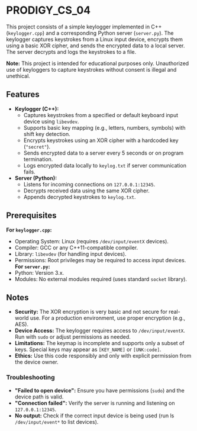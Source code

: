 # PRODIGY_CS_04
This project consists of a simple keylogger implemented in C++ (`keylogger.cpp`) and a corresponding Python server (`server.py`). The keylogger captures keystrokes from a Linux input device, encrypts them using a basic XOR cipher, and sends the encrypted data to a local server. The server decrypts and logs the keystrokes to a file.

**Note:** This project is intended for educational purposes only. Unauthorized use of keyloggers to capture keystrokes without consent is illegal and unethical.

## Features
- **Keylogger (C++):**
  - Captures keystrokes from a specified or default keyboard input device using `libevdev`.
  - Supports basic key mapping (e.g., letters, numbers, symbols) with shift key detection.
  - Encrypts keystrokes using an XOR cipher with a hardcoded key (`"secret"`).
  - Sends encrypted data to a server every 5 seconds or on program termination.
  - Logs encrypted data locally to `keylog.txt` if server communication fails.
- **Server (Python):**
  - Listens for incoming connections on `127.0.0.1:12345`.
  - Decrypts received data using the same XOR cipher.
  - Appends decrypted keystrokes to `keylog.txt`.
 
## Prerequisites
**For `keylogger.cpp`:**
  - Operating System: Linux (requires `/dev/input/eventX` devices).
  - Compiler: GCC or any C++11-compatible compiler.
  - Library: `libevdev` (for handling input devices).
  - Permissions: Root privileges may be required to access input devices.
**For `server.py`:**
  - Python: Version 3.x.
  - Modules: No external modules required (uses standard `socket` library).

## Notes
- **Security:** The XOR encryption is very basic and not secure for real-world use. For a production environment, use proper encryption (e.g., AES).
- **Device Access:** The keylogger requires access to `/dev/input/eventX`. Run with `sudo` or adjust permissions as needed.
- **Limitations:** The keymap is incomplete and supports only a subset of keys. Special keys may appear as `[KEY_NAME]` or `[UNK:code]`.
- **Ethics:** Use this code responsibly and only with explicit permission from the device owner.

### Troubleshooting
- **"Failed to open device":** Ensure you have permissions (`sudo`) and the device path is valid.
- **"Connection failed":** Verify the server is running and listening on `127.0.0.1:12345`.
- **No output:** Check if the correct input device is being used (run ls `/dev/input/event*` to list devices).
